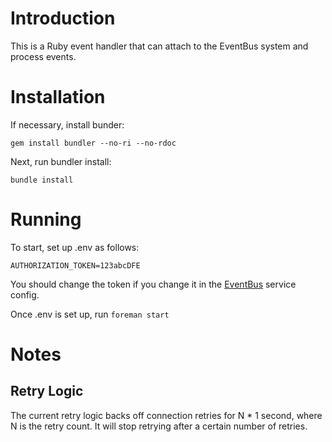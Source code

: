 # Introduction

This is a Ruby event handler that can attach to the EventBus system and process events.

# Installation

If necessary, install bunder:

```
gem install bundler --no-ri --no-rdoc
```

Next, run bundler install:

```
bundle install
```

# Running

To start, set up .env as follows:

```
AUTHORIZATION_TOKEN=123abcDFE
```

You should change the token if you change it in the [EventBus](https://github.com/aeden/eventbus) service config.

Once .env is set up, run `foreman start`

# Notes

## Retry Logic

The current retry logic backs off connection retries for N * 1 second, where N is the retry count. It will stop retrying after a certain number of retries.
